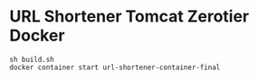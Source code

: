 URL Shortener Tomcat Zerotier Docker
===============



```
sh build.sh
docker container start url-shortener-container-final
```
